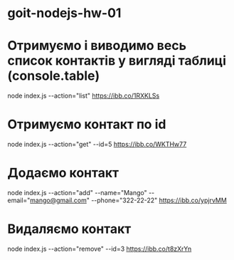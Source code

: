 # goit-nodejs-hw-01

# Отримуємо і виводимо весь список контактів у вигляді таблиці (console.table)

node index.js --action="list"
https://ibb.co/1RXKLSs

# Отримуємо контакт по id

node index.js --action="get" --id=5
https://ibb.co/WKTHw77

# Додаємо контакт

node index.js --action="add" --name="Mango" --email="mango@gmail.com" --phone="322-22-22"
https://ibb.co/ypjrvMM

# Видаляємо контакт

node index.js --action="remove" --id=3
https://ibb.co/t8zXrYn
